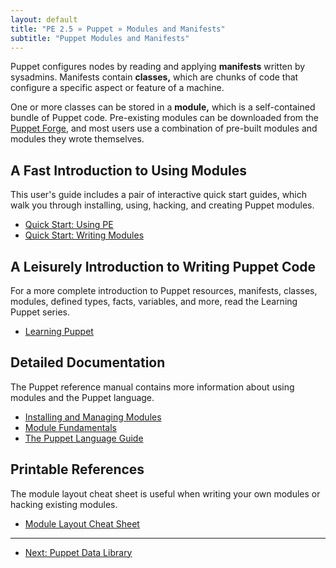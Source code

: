```yaml
---
layout: default
title: "PE 2.5 » Puppet » Modules and Manifests"
subtitle: "Puppet Modules and Manifests"
---
```



Puppet configures nodes by reading and applying **manifests** written by sysadmins. Manifests contain **classes,** which are chunks of code that configure a specific aspect or feature of a machine.

One or more classes can be stored in a **module,** which is a self-contained bundle of Puppet code. Pre-existing modules can be downloaded from the [Puppet Forge](http://forge.puppetlabs.com), and most users use a combination of pre-built modules and modules they wrote themselves. 

A Fast Introduction to Using Modules
-----

This user's guide includes a pair of interactive quick start guides, which walk you through installing, using, hacking, and creating Puppet modules. 

* [Quick Start: Using PE](./quick_start.html)
* [Quick Start: Writing Modules](./quick_writing.html)

A Leisurely Introduction to Writing Puppet Code
-----

For a more complete introduction to Puppet resources, manifests, classes, modules, defined types, facts, variables, and more, read the Learning Puppet series.

* [Learning Puppet](/learning/)

Detailed Documentation
-----

The Puppet reference manual contains more information about using modules and the Puppet language.

* [Installing and Managing Modules](/puppet/2.7/reference/modules_installing.html)
* [Module Fundamentals](/puppet/2.7/reference/modules_fundamentals.html)
* [The Puppet Language Guide](/guides/language_guide.html)

Printable References
-----

The module layout cheat sheet is useful when writing your own modules or hacking existing modules.

* [Module Layout Cheat Sheet](/module_cheat_sheet.pdf)

* * * 

- [Next: Puppet Data Library](./puppet_data_library.html)